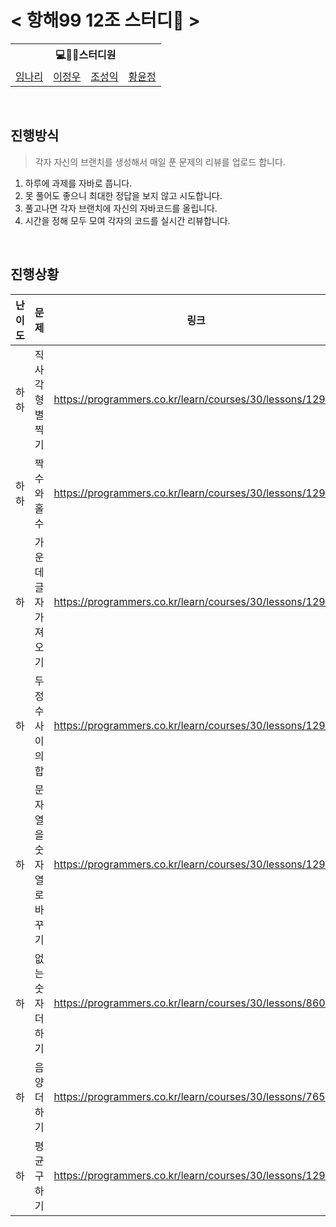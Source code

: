 # < 항해99 12조 스터디🤯 >


<table>
    <tr>
        <th colspan=5>💻🙎‍♂스터디원</th>
    </tr>
    <tr>
        <td><a href='https://github.com/lky8967'>임나리</a></td>
        <td><a href='https://github.com/lky8967'>이정우</a></td>
        <td><a href='https://github.com/ik7719'>조성익</a></td>
        <td><a href='https://github.com/ME-NaRi'>황윤정</a></td>
        
        
        
        
      
      
</table>

<br>

## 진행방식
> 각자 자신의 브랜치를 생성해서 매일 푼 문제의 리뷰를 업로드 합니다.
1. 하루에 과제를 자바로 풉니다.
2. 못 풀어도 좋으니 최대한 정답을 보지 않고 시도합니다.
3. 풀고나면 각자 브랜치에 자신의 자바코드를 올립니다.
4. 시간을 정해 모두 모여 각자의 코드를 실시간 리뷰합니다.

<br>

## 진행상황

|난이도|문제|링크|
|:----:|:-----:|:---:|
|하하|직사각형 별찍기|https://programmers.co.kr/learn/courses/30/lessons/12969|✔|
|하하|짝수와 홀수|https://programmers.co.kr/learn/courses/30/lessons/12937|✔|
|하|가운데 글자 가져오기|https://programmers.co.kr/learn/courses/30/lessons/12903|✔|
|하|두 정수 사이의 합|https://programmers.co.kr/learn/courses/30/lessons/12912|✔|
|하|문자열을 숫자열로 바꾸기|https://programmers.co.kr/learn/courses/30/lessons/12925|✔|
|하|없는 숫자 더하기|https://programmers.co.kr/learn/courses/30/lessons/86051|✔|
|하|음양 더하기|https://programmers.co.kr/learn/courses/30/lessons/76501|✔|
|하|평균 구하기|https://programmers.co.kr/learn/courses/30/lessons/12944|✔|










